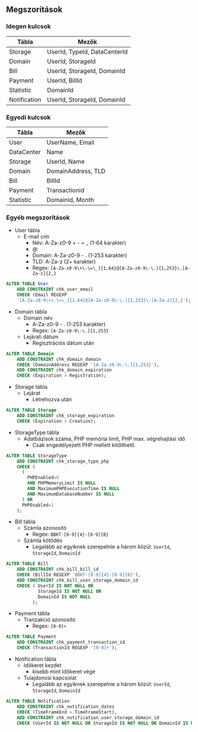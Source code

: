 ## Megszorítások

### Idegen kulcsok

| Tábla        | Mezők                        |
| ------------ | ---------------------------- |
| Storage      | UserId, TypeId, DataCenterId |
| Domain       | UserId, StorageId            |
| Bill         | UserId, StorageId, DomainId  |
| Payment      | UserId, BillId               |
| Statistic    | DomainId                     |
| Notification | UserId, StorageId, DomainId  |

### Egyedi kulcsok

| Tábla      | Mezők              |
| ---------- | ------------------ |
| User       | UserName, Email    |
| DataCenter | Name               |
| Storage    | UserId, Name       |
| Domain     | DomainAddress, TLD |
| Bill       | BillId             |
| Payment    | Transactionid      |
| Statistic  | DomainId, Month    |

### Egyéb megszorítások

- User tábla
  - E-mail cím
    - Név: A-Za-z0-9 + - = \_ (1-64 karakter)
    - @
    - Domain: A-Za-z0-9 - . (1-253 karakter)
    - TLD: A-Za-z (2+ karakter)
    - Regex: `[A-Za-z0-9\+\-\=\_]{1,64}@[A-Za-z0-9\-\.]{1,253}\.[A-Za-z]{2,}`

```sql
ALTER TABLE User
    ADD CONSTRAINT chk_user_email
    CHECK (Email REGEXP
    '[A-Za-z0-9\+\-\=\_]{1,64}@[A-Za-z0-9\-\.]{1,253}\.[A-Za-z]{2,}');
```

- Domain tábla
  - Domain név
    - A-Za-z0-9 - . (1-253 karakter)
    - Regex: `[A-Za-z0-9\-\.]{1,253}`
  - Lejárati dátum
    - Regisztrációs dátum után

```sql
ALTER TABLE Domain
    ADD CONSTRAINT chk_domain_domain
    CHECK (DomainAddress REGEXP '[A-Za-z0-9\-\.]{1,253}'),
    ADD CONSTRAINT chk_domain_expiration
    CHECK (Expiration > Registration);
```

- Storage tábla
  - Lejárat
    - Létrehozva után

```sql
ALTER TABLE Storage
    ADD CONSTRAINT chk_storage_expiration
    CHECK (Expiration > Creation);
```

- StorageType tábla
  - Adatbázisok száma, PHP memória limit, PHP max. végrehajtási idő
    - Csak engedélyezett PHP mellett kitölthető

```sql
ALTER TABLE StorageType
    ADD CONSTRAINT chk_storage_type_php
    CHECK (
      (
        PHPEnabled=0
        AND PHPMemoryLimit IS NULL
        AND MaximumPHPExecutionTime IS NULL
        AND MaximumDatabaseNumber IS NULL
      ) OR
      PHPEnabled=1
    );
```

- Bill tábla
  - Számla azonosító
    - Regex: `BBKT-[0-9]{4}-[0-9]{8}`
  - Számla kötődés
    - Legalább az egyiknek szerepelnie a három közül: `UserId`, `StorageId`, `DomainId`

```sql
ALTER TABLE Bill
    ADD CONSTRAINT chk_bill_bill_id
    CHECK (BillId REGEXP 'BBKT-[0-9]{4}-[0-9]{8}'),
    ADD CONSTRAINT chk_bill_user_storage_domain_id
    CHECK ( UserId IS NOT NULL OR
            StorageId IS NOT NULL OR
            DomainId IS NOT NULL
          );
```

- Payment tábla
  - Tranzakció azonosító
    - Regex: `[0-9]+`

```sql
ALTER TABLE Payment
    ADD CONSTRAINT chk_payment_transaction_id
    CHECK (TransactionId REGEXP '[0-9]+');
```

- Notification tábla
  - Időkeret kezdet
    - kisebb mint Időkeret vége
  - Tulajdonosi kapcsolat
    - Legalább az egyiknek szerepelnie a három közül: `UserId`, `StorageId`, `DomainId`

```sql
ALTER TABLE Notification
    ADD CONSTRAINT chk_notification_dates
    CHECK (TimeFrameEnd > TimeFrameStart),
    ADD CONSTRAINT chk_notification_user_storage_domain_id
    CHECK (UserId IS NOT NULL OR StorageId IS NOT NULL OR DomainId IS NOT NULL);
```

<div class="page-break"></div>
